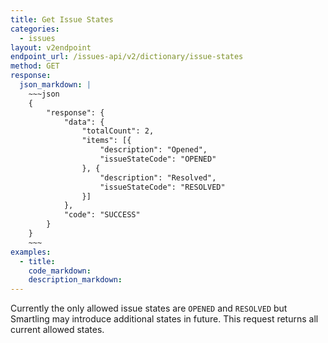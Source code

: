 ```yaml
---
title: Get Issue States
categories:
  - issues
layout: v2endpoint
endpoint_url: /issues-api/v2/dictionary/issue-states
method: GET
response:
  json_markdown: |
    ~~~json
    {
        "response": {
            "data": {
                "totalCount": 2,
                "items": [{
                    "description": "Opened",
                    "issueStateCode": "OPENED"
                }, {
                    "description": "Resolved",
                    "issueStateCode": "RESOLVED"
                }]
            },
            "code": "SUCCESS"
        }
    }
    ~~~
examples:
  - title:
    code_markdown:
    description_markdown:
---
```


Currently the only allowed issue states are `OPENED` and `RESOLVED` but Smartling may introduce additional states in future. This request returns all current allowed states.